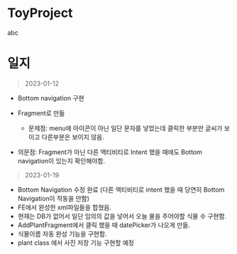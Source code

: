 # ToyProject
abc



# 일지


>2023-01-12

- Bottom navigation 구현
- Fragment로 만듦
   - 문제점: menu에 아이콘이 아닌 일단 문자를 넣었는데 클릭한 부분만 글씨가 보이고 다른부분은 보이지 않음.
   
- 의문점: Fragment가 아닌 다른 액티비티로 Intent 했을 때에도 Bottom navigation이 있는지 확인해야함.

>2023-01-19

- Bottom Navigation 수정 완료
 (다른 액티비티로 intent 했을 때 당연히 Bottom Navigation이 작동을 안함)
- FE에서 완성한 xml파일들을 합쳤음.
- 현재는 DB가 없어서 일단 임의의 값을 넣어서 오늘 물을 주어야할 식물 수 구현함.
- AddPlantFragment에서 클릭 했을 때 datePicker가 나오게 만듦.
- 식물이름 자동 완성 기능을 구현함.
- plant class 에서 사진 저장 기능 구현할 예정

